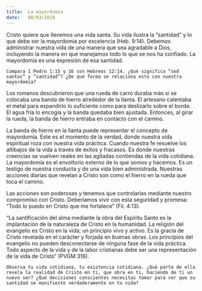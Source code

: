 ```yaml
---
title:  La mayordomía
date:   08/03/2018
---
```


Cristo quiere que llevemos una vida santa. Su vida ilustra la “santidad” y lo que debe ser la mayordomía por excelencia (Heb. 9:14). Debemos administrar nuestra vida de una manera que sea agradable a Dios, incluyendo la manera en que manejamos todo lo que se nos ha confiado. La mayordomía es una expresión de esa santidad. 

`Compara 1 Pedro 1:15 y 16 con Hebreos 12:14. ¿Qué significa “sed santos” y “santidad”? ¿De qué forma se relaciona esto con nuestra mayordomía?`

Los romanos descubrieron que una rueda de carro duraba más si se colocaba una banda de hierro alrededor de la llanta. El artesano calentaba el metal para expandirlo lo suficiente como para deslizarlo sobre el borde. El agua fría lo encogía y la banda quedaba bien ajustada. Entonces, al girar la rueda, la banda de hierro entraba en contacto con el camino. 

La banda de hierro en la llanta puede representar el concepto de mayordomía. Este es el momento de la verdad, donde nuestra vida espiritual roza con nuestra vida práctica. Cuando nuestra fe resuelve los altibajos de la vida a través de éxitos y fracasos. Es donde nuestras creencias se vuelven reales en las agitadas contiendas de la vida cotidiana. La mayordomía es el envoltorio externo de lo que somos y hacemos. Es un testigo de nuestra conducta y de una vida bien administrada. Nuestras acciones diarias que revelan a Cristo son como el hierro en la rueda que toca el camino. 

Las acciones son poderosas y tenemos que controlarlas mediante nuestro compromiso con Cristo. Deberíamos vivir con esta seguridad y promesa: “Todo lo puedo en Cristo que me fortalece” (Fil. 4:13).

“La santificación del alma mediante la obra del Espíritu Santo es la implantación de la naturaleza de Cristo en la humanidad. La religión del evangelio es Cristo en la vida; un principio vivo y activo. Es la gracia de Cristo revelada en el carácter y forjada en buenas obras. Los principios del evangelio no pueden desconectarse de ninguna fase de la vida práctica. Todo aspecto de la vida y de la labor cristianas debe ser una representación de la vida de Cristo” (PVGM 316). 

`Observa tu vida cotidiana, tu existencia cotidiana. ¿Qué parte de ella revela la realidad de Cristo en ti, que obra en ti, haciendo de ti un nuevo ser? ¿Qué decisiones conscientes necesitas tomar para ver que su santidad se manifieste verdaderamente en tu vida?`